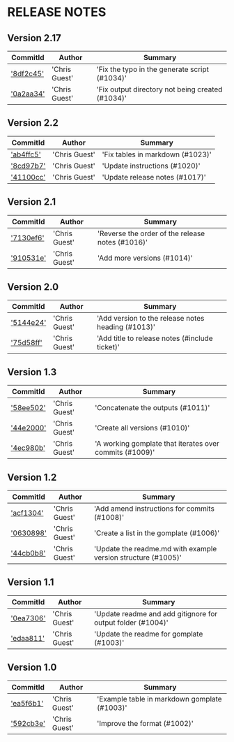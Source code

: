 # RELEASE NOTES
## Version 2.17

| CommitId      | Author        | Summary       |
| ------------- | ------------- | ------------- |
|['8df2c45'](https://github.com/chrisguest75/git_examples/commit/8df2c45) |  'Chris Guest' |  'Fix the typo in the generate script (#1034)'|
|['0a2aa34'](https://github.com/chrisguest75/git_examples/commit/0a2aa34) |  'Chris Guest' |  'Fix output directory not being created (#1034)'|


## Version 2.2

| CommitId      | Author        | Summary       |
| ------------- | ------------- | ------------- |
|['ab4ffc5'](https://github.com/chrisguest75/git_examples/commit/ab4ffc5) |  'Chris Guest' |  'Fix tables in markdown (#1023)'|
|['8cd97b7'](https://github.com/chrisguest75/git_examples/commit/8cd97b7) |  'Chris Guest' |  'Update instructions (#1020)'|
|['41100cc'](https://github.com/chrisguest75/git_examples/commit/41100cc) |  'Chris Guest' |  'Update release notes (#1017)'|


## Version 2.1

| CommitId      | Author        | Summary       |
| ------------- | ------------- | ------------- |
|['7130ef6'](https://github.com/chrisguest75/git_examples/commit/7130ef6) |  'Chris Guest' |  'Reverse the order of the release notes (#1016)'|
|['910531e'](https://github.com/chrisguest75/git_examples/commit/910531e) |  'Chris Guest' |  'Add more versions  (#1014)'|


## Version 2.0

| CommitId      | Author        | Summary       |
| ------------- | ------------- | ------------- |
|['5144e24'](https://github.com/chrisguest75/git_examples/commit/5144e24) |  'Chris Guest' |  'Add version to the release notes heading (#1013)'|
|['75d58ff'](https://github.com/chrisguest75/git_examples/commit/75d58ff) |  'Chris Guest' |  'Add title to release notes (#include ticket)'|


## Version 1.3

| CommitId      | Author        | Summary       |
| ------------- | ------------- | ------------- |
|['58ee502'](https://github.com/chrisguest75/git_examples/commit/58ee502) |  'Chris Guest' |  'Concatenate the outputs (#1011)'|
|['44e2000'](https://github.com/chrisguest75/git_examples/commit/44e2000) |  'Chris Guest' |  'Create all versions (#1010)'|
|['4ec980b'](https://github.com/chrisguest75/git_examples/commit/4ec980b) |  'Chris Guest' |  'A working gomplate that iterates over commits (#1009)'|


## Version 1.2

| CommitId      | Author        | Summary       |
| ------------- | ------------- | ------------- |
|['acf1304'](https://github.com/chrisguest75/git_examples/commit/acf1304) |  'Chris Guest' |  'Add amend instructions for commits (#1008)'|
|['0630898'](https://github.com/chrisguest75/git_examples/commit/0630898) |  'Chris Guest' |  'Create a list in the gomplate (#1006)'|
|['44cb0b8'](https://github.com/chrisguest75/git_examples/commit/44cb0b8) |  'Chris Guest' |  'Update the readme.md with example version structure (#1005)'|


## Version 1.1

| CommitId      | Author        | Summary       |
| ------------- | ------------- | ------------- |
|['0ea7306'](https://github.com/chrisguest75/git_examples/commit/0ea7306) |  'Chris Guest' |  'Update readme and add gitignore for output folder (#1004)'|
|['edaa811'](https://github.com/chrisguest75/git_examples/commit/edaa811) |  'Chris Guest' |  'Update the readme for gomplate (#1003)'|


## Version 1.0

| CommitId      | Author        | Summary       |
| ------------- | ------------- | ------------- |
|['ea5f6b1'](https://github.com/chrisguest75/git_examples/commit/ea5f6b1) |  'Chris Guest' |  'Example table in markdown gomplate (#1003)'|
|['592cb3e'](https://github.com/chrisguest75/git_examples/commit/592cb3e) |  'Chris Guest' |  'Improve the format (#1002)'|


